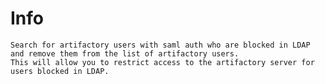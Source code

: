 # Info

    Search for artifactory users with saml auth who are blocked in LDAP and remove them from the list of artifactory users.
    This will allow you to restrict access to the artifactory server for users blocked in LDAP.